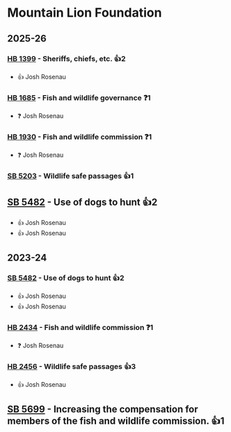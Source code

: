 # Mountain Lion Foundation
## 2025-26

### [HB 1399](/bill/2025-26/hb/1399/) - Sheriffs, chiefs, etc. 👍2  
* 👍 Josh Rosenau

### [HB 1685](/bill/2025-26/hb/1685/) - Fish and wildlife governance   ❓1
* ❓ Josh Rosenau

### [HB 1930](/bill/2025-26/hb/1930/) - Fish and wildlife commission   ❓1
* ❓ Josh Rosenau

### [SB 5203](/bill/2025-26/sb/5203/) - Wildlife safe passages 👍1  

## [SB 5482](/bill/2025-26/sb/5482/) - Use of dogs to hunt 👍2  
* 👍 Josh Rosenau
* 👍 Josh Rosenau

## 2023-24

### [SB 5482](/bill/2023-24/sb/5482/) - Use of dogs to hunt 👍2  
* 👍 Josh Rosenau
* 👍 Josh Rosenau

### [HB 2434](/bill/2023-24/hb/2434/) - Fish and wildlife commission   ❓1
* ❓ Josh Rosenau

### [HB 2456](/bill/2023-24/hb/2456/) - Wildlife safe passages 👍3  
* 👍 Josh Rosenau

## [SB 5699](/bill/2023-24/sb/5699/) - Increasing the compensation for members of the fish and wildlife commission. 👍1  
